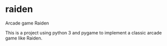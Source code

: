 raiden
======

Arcade game Raiden

This is a project using python 3 and pygame to implement a classic arcade game like Raiden. 
